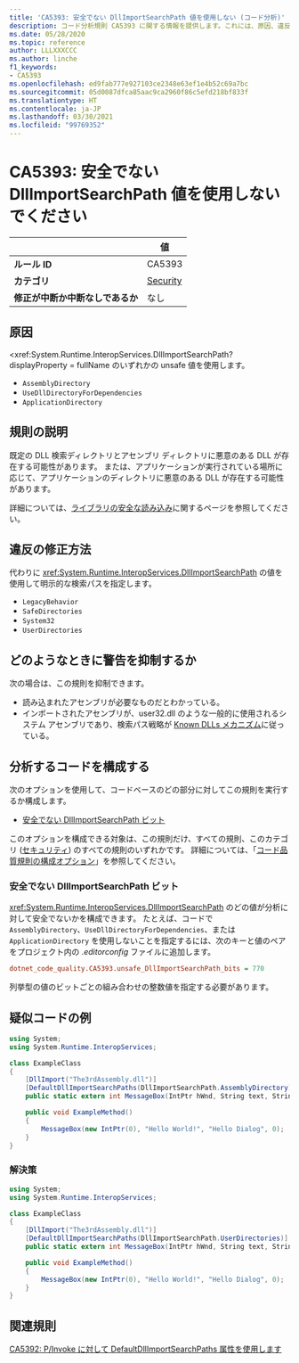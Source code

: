 ```yaml
---
title: 'CA5393: 安全でない DllImportSearchPath 値を使用しない (コード分析)'
description: コード分析規則 CA5393 に関する情報を提供します。これには、原因、違反の修正方法、およびそれを抑制するタイミングなどが含まれます。
ms.date: 05/28/2020
ms.topic: reference
author: LLLXXXCCC
ms.author: linche
f1_keywords:
- CA5393
ms.openlocfilehash: ed9fab777e927103ce2348e63ef1e4b52c69a7bc
ms.sourcegitcommit: 05d0087dfca85aac9ca2960f86c5efd218bf833f
ms.translationtype: HT
ms.contentlocale: ja-JP
ms.lasthandoff: 03/30/2021
ms.locfileid: "99769352"
---
```

# <a name="ca5393-do-not-use-unsafe-dllimportsearchpath-value"></a>CA5393: 安全でない DllImportSearchPath 値を使用しないでください

| | 値 |
|-|-|
| **ルール ID** |CA5393|
| **カテゴリ** |[Security](security-warnings.md)|
| **修正が中断か中断なしであるか** |なし|

## <a name="cause"></a>原因

<xref:System.Runtime.InteropServices.DllImportSearchPath? displayProperty = fullName のいずれかの unsafe 値を使用します。

- `AssemblyDirectory`
- `UseDllDirectoryForDependencies`
- `ApplicationDirectory`

## <a name="rule-description"></a>規則の説明

既定の DLL 検索ディレクトリとアセンブリ ディレクトリに悪意のある DLL が存在する可能性があります。 または、アプリケーションが実行されている場所に応じて、アプリケーションのディレクトリに悪意のある DLL が存在する可能性があります。

詳細については、[ライブラリの安全な読み込み](https://msrc-blog.microsoft.com/2014/05/13/load-library-safely/)に関するページを参照してください。

## <a name="how-to-fix-violations"></a>違反の修正方法

代わりに <xref:System.Runtime.InteropServices.DllImportSearchPath> の値を使用して明示的な検索パスを指定します。

- `LegacyBehavior`
- `SafeDirectories`
- `System32`
- `UserDirectories`

## <a name="when-to-suppress-warnings"></a>どのようなときに警告を抑制するか

次の場合は、この規則を抑制できます。

- 読み込まれたアセンブリが必要なものだとわかっている。
- インポートされたアセンブリが、user32.dll のような一般的に使用されるシステム アセンブリであり、検索パス戦略が [Known DLLs メカニズム](/archive/blogs/larryosterman/what-are-known-dlls-anyway)に従っている。

## <a name="configure-code-to-analyze"></a>分析するコードを構成する

次のオプションを使用して、コードベースのどの部分に対してこの規則を実行するか構成します。

- [安全でない DllImportSearchPath ビット](#unsafe-dllimportsearchpath-bits)

このオプションを構成できる対象は、この規則だけ、すべての規則、このカテゴリ ([セキュリティ](security-warnings.md)) のすべての規則のいずれかです。 詳細については、「[コード品質規則の構成オプション](../code-quality-rule-options.md)」を参照してください。

### <a name="unsafe-dllimportsearchpath-bits"></a>安全でない DllImportSearchPath ビット

<xref:System.Runtime.InteropServices.DllImportSearchPath> のどの値が分析に対して安全でないかを構成できます。 たとえば、コードで `AssemblyDirectory`、`UseDllDirectoryForDependencies`、または `ApplicationDirectory` を使用しないことを指定するには、次のキーと値のペアをプロジェクト内の *.editorconfig* ファイルに追加します。

```ini
dotnet_code_quality.CA5393.unsafe_DllImportSearchPath_bits = 770
```

列挙型の値のビットごとの組み合わせの整数値を指定する必要があります。

## <a name="pseudo-code-examples"></a>疑似コードの例

```csharp
using System;
using System.Runtime.InteropServices;

class ExampleClass
{
    [DllImport("The3rdAssembly.dll")]
    [DefaultDllImportSearchPaths(DllImportSearchPath.AssemblyDirectory)]
    public static extern int MessageBox(IntPtr hWnd, String text, String caption, uint type);

    public void ExampleMethod()
    {
        MessageBox(new IntPtr(0), "Hello World!", "Hello Dialog", 0);
    }
}
```

### <a name="solution"></a>解決策

```csharp
using System;
using System.Runtime.InteropServices;

class ExampleClass
{
    [DllImport("The3rdAssembly.dll")]
    [DefaultDllImportSearchPaths(DllImportSearchPath.UserDirectories)]
    public static extern int MessageBox(IntPtr hWnd, String text, String caption, uint type);

    public void ExampleMethod()
    {
        MessageBox(new IntPtr(0), "Hello World!", "Hello Dialog", 0);
    }
}
```

## <a name="related-rules"></a>関連規則

[CA5392: P/Invoke に対して DefaultDllImportSearchPaths 属性を使用します](ca5392.md)
